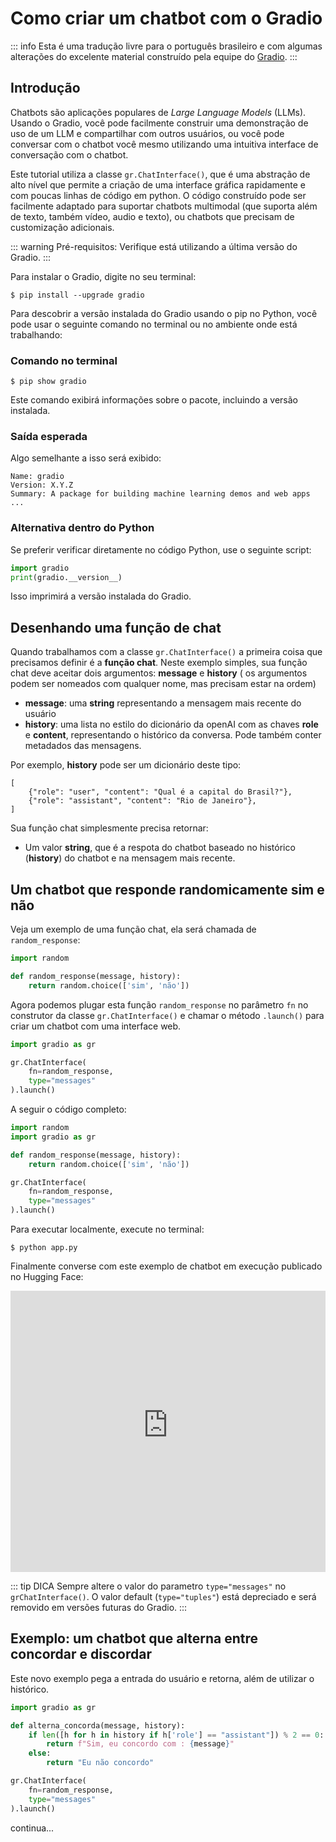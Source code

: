 # Como criar um chatbot com o Gradio

::: info
Esta é uma tradução livre para o português brasileiro e com algumas alterações do excelente material construído pela equipe do [Gradio](https://www.gradio.app/guides/creating-a-chatbot-fast).
:::

## Introdução

Chatbots são aplicações populares de _Large Language Models_ (LLMs). Usando o Gradio, você pode facilmente construir uma demonstração de uso de um LLM e compartilhar com outros usuários, ou você pode conversar com o chatbot você mesmo utilizando uma intuitiva interface de conversação com o chatbot.

Este tutorial utiliza a classe `gr.ChatInterface()`, que é uma abstração de alto nível que permite a criação de uma interface gráfica rapidamente e com poucas linhas de código em python. O código construído pode ser facilmente adaptado para suportar chatbots multimodal (que suporta além de texto, também vídeo, audio e texto), ou chatbots que precisam de customização adicionais.

::: warning
Pré-requisitos: Verifique está utilizando a última versão do Gradio.
:::

Para instalar o Gradio, digite no seu terminal:

```shell
$ pip install --upgrade gradio
```

Para descobrir a versão instalada do Gradio usando o pip no Python, você pode usar o seguinte comando no terminal ou no ambiente onde está trabalhando:

### Comando no terminal

```shell
$ pip show gradio
```

Este comando exibirá informações sobre o pacote, incluindo a versão instalada.

### Saída esperada

Algo semelhante a isso será exibido:

```shell
Name: gradio
Version: X.Y.Z
Summary: A package for building machine learning demos and web apps
...
```

### Alternativa dentro do Python

Se preferir verificar diretamente no código Python, use o seguinte script:

```python
import gradio
print(gradio.__version__)
```

Isso imprimirá a versão instalada do Gradio.

## Desenhando uma função de chat

Quando trabalhamos com a classe `gr.ChatInterface()` a primeira coisa que precisamos definir é a **função chat**. Neste exemplo simples, sua função chat deve aceitar dois argumentos: **message** e **history** ( os argumentos podem ser nomeados com qualquer nome, mas precisam estar na ordem)

- **message**: uma **string** representando a mensagem mais recente do usuário
- **history**: uma lista no estilo do dicionário da openAI com as chaves **role** e **content**, representando o histórico da conversa. Pode também conter metadados das mensagens.

Por exemplo, **history** pode ser um dicionário deste tipo:

```shell
[
    {"role": "user", "content": "Qual é a capital do Brasil?"},
    {"role": "assistant", "content": "Rio de Janeiro"},
]
```

Sua função chat simplesmente precisa retornar:

- Um valor **string**, que é a respota do chatbot baseado no histórico (**history**) do chatbot e na mensagem mais recente.

## Um chatbot que responde randomicamente sim e não

Veja um exemplo de uma função chat, ela será chamada de `random_response`:

<!-- [![Binder](https://mybinder.org/badge_logo.svg)](https://mybinder.org/v2/gh/giseldo/cursos/main?labpath=python/pln/cap1.ipynb) -->

```python
import random

def random_response(message, history):
    return random.choice(['sim', 'não'])
```

Agora podemos plugar esta função `random_response` no parâmetro `fn` no construtor da classe `gr.ChatInterface()` e chamar o método `.launch()` para criar um chatbot com uma interface web.

```python
import gradio as gr

gr.ChatInterface(
    fn=random_response,
    type="messages"
).launch()
```

A seguir o código completo:

```python
import random
import gradio as gr

def random_response(message, history):
    return random.choice(['sim', 'não'])

gr.ChatInterface(
    fn=random_response,
    type="messages"
).launch()
```

Para executar localmente, execute no terminal:

```shell
$ python app.py
```

Finalmente converse com este exemplo de chatbot em execução publicado no Hugging Face:

<iframe src="https://giseldo-chatinterface-random-response.hf.space" frameborder="0" width="100%" height="450"></iframe>

::: tip DICA
Sempre altere o valor do parametro `type="messages"` no `grChatInterface()`. O valor default (`type="tuples"`) está depreciado e será removido em versões futuras do Gradio.
:::

## Exemplo: um chatbot que alterna entre concordar e discordar

Este novo exemplo pega a entrada do usuário e retorna, além de utilizar o histórico.

```python
import gradio as gr

def alterna_concorda(message, history):
    if len([h for h in history if h['role'] == "assistant"]) % 2 == 0:
        return f"Sim, eu concordo com : {message}"
    else:
        return "Eu não concordo"

gr.ChatInterface(
    fn=random_response,
    type="messages"
).launch()
```

continua...
